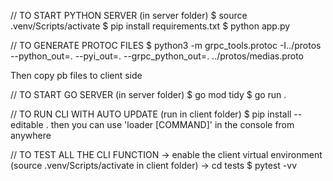 <!-- // TO GENERATE AN IMAGE
$ docker build -t [name] .

// To RUN AN IMAGE => CREATE THE CONTAINER
$ docker run -p -d [localport]:[containerport] [image-name]

// TO START OR RESTART AN EXISTING CONTAINER
$ docker restart [container-ID] -->

// TO START PYTHON SERVER (in server folder)
$ source .venv/Scripts/activate
$ pip install requirements.txt
$ python app.py

// TO GENERATE PROTOC FILES
$ python3 -m grpc_tools.protoc -I../protos --python_out=. --pyi_out=. --grpc_python_out=. ../protos/medias.proto

Then copy pb files to client side

// TO START GO SERVER (in server folder)
$ go mod tidy
$ go run .

// TO RUN CLI WITH AUTO UPDATE (run in client folder)
$ pip install --editable .
then you can use 'loader [COMMAND]' in the console from anywhere 

// TO TEST ALL THE CLI FUNCTION
-> enable the client virtual environment (source .venv/Scripts/activate in client folder)
-> cd tests
$ pytest -vv